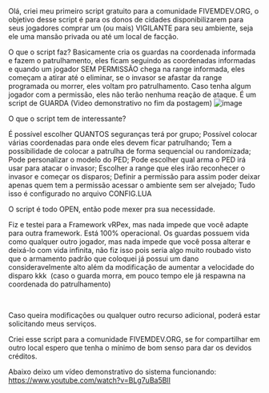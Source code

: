 ​
 

Olá, criei meu primeiro script gratuito para a comunidade FIVEMDEV.ORG, o objetivo desse script é para os donos de cidades disponibilizarem para seus jogadores comprar um (ou mais) VIGILANTE para seu ambiente, seja ele uma mansão privada ou até um local de facção.

O que o script faz? Basicamente cria os guardas na coordenada informada e fazem o patrulhamento, eles ficam seguindo as coordenadas informadas e quando um jogador SEM PERMISSÃO chega na range informada, eles começam a atirar até o eliminar, se o invasor se afastar da range programada ou morrer, eles voltam pro patrulhamento. Caso tenha algum jogador com a permissão, eles não terão nenhuma reação de ataque. É um script de GUARDA (Video demonstrativo no fim da postagem)
![image](https://github.com/user-attachments/assets/e31af89a-93c9-4d95-aaf0-0a3d48f745d8)

O que o script tem de interessante?


É possível escolher QUANTOS seguranças terá por grupo;
Possível colocar várias coordenadas para onde eles devem ficar patrulhando;
Tem a possibilidade de colocar a patrulha de forma sequencial ou randomizada;
Pode personalizar o modelo do PED;
Pode escolher qual arma o PED irá usar para atacar o invasor;
Escolher a range que eles irão reconhecer o invasor e começar os disparos;
Definir a permissão para assim poder deixar apenas quem tem a permissão acessar o ambiente sem ser alvejado;
Tudo isso é configurado no arquivo CONFIG.LUA

O script é todo OPEN, então pode mexer pra sua necessidade.

Fiz e testei para a Framework vRPex, mas nada impede que você adapte para outra framework. Está 100% operacional. Os guardas possuem vida como qualquer outro jogador, mas nada impede que você possa alterar e deixá-lo com vida infinita, não fiz isso pois seria algo muito roubado visto que o armamento padrão que coloquei já possui um dano consideravelmente alto além da modificação de aumentar a velocidade do disparo kkk  (caso o guarda morra, em pouco tempo ele já respawna na coordenada do patrulhamento)

 

Caso queira modificações ou qualquer outro recurso adicional, poderá estar solicitando meus serviços.

Criei esse script para a comunidade FIVEMDEV.ORG, se for compartilhar em outro local espero que tenha o mínimo de bom senso para dar os devidos créditos.

Abaixo deixo um vídeo demonstrativo do sistema funcionando:
 
https://www.youtube.com/watch?v=BLg7uBa5BlI

​
